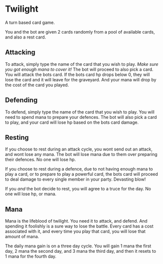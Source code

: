 # Twilight
A turn based card game.

You and the bot are given 2 cards randomly from a pool of available cards, and also a rest card.

## Attacking
To attack, simply type the name of the card that you wish to play. <i>Make sure you got enough mana to cover it!</i> The bot will proceed to also pick a card. You will attack the bots card. If the bots card hp drops below 0, they will lose the card and it will leave for the graveyard. And your mana will drop by the cost of the card you played. 

## Defending
To defend, simply type the name of the card that you wish to play. You will need to spend mana to prepare your defences. The bot will also pick a card to play, and your card will lose hp based on the bots card damage.

## Resting
If you choose to rest during an attack cycle, you wont send out an attack, and wont lose any mana. The bot will lose mana due to them over preparing their defences. No one will lose hp.

If you choose to rest during a defence, due to not having enough mana to play a card, or to prepare to play a powerful card, the bots card will proceed to deal damage to every single member in your party. Devasting blow!

If you <i>and</i> the bot decide to rest, you will agree to a truce for the day.  No one will lose hp, or mana.

## Mana
Mana is the lifeblood of twilight. You need it to attack, and defend. And spending it foolishly is a sure way to lose the battle. Every card has a cost associated with it, and every time you play that card, you will lose that amount of mana.

The daily mana gain is on a three day cycle.
You will gain 1 mana the first day, 2 mana the second day, and 3 mana the third day, and then it resets to 1 mana for the fourth day.
